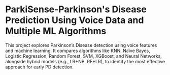 # ParkiSense-Parkinson's Disease Prediction Using Voice Data and Multiple ML Algorithms
This project explores Parkinson’s Disease detection using voice features and machine learning. It compares algorithms like KNN, Naïve Bayes, Logistic Regression, Random Forest, SVM, XGBoost, and Neural Networks, alongside hybrid models (e.g., LR+NB, RF+LR), to identify the most effective approach for early PD detection.
